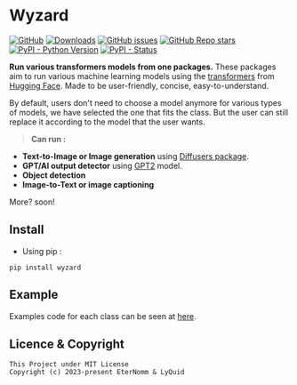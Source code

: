 # Wyzard
[![GitHub](https://img.shields.io/github/license/EterNomm/Wyzard?label=Project%20License&logo=github)](https://github.com/EterNomm/Wyzard/blob/main/LICENSE)
[![Downloads](https://static.pepy.tech/personalized-badge/wyzard?period=total&units=international_system&left_color=grey&right_color=blue&left_text=Downloads)](https://pypi.org/project/wyzard)
[![GitHub issues](https://img.shields.io/github/issues/EterNomm/Wyzard?label=Issues&logo=github)](https://github.com/EterNomm/Wyzard/issues)
[![GitHub Repo stars](https://img.shields.io/github/stars/EterNomm/Wyzard?label=Github%20Stars&logo=github)](https://github.com/EterNomm/Wyzard)
[![PyPI - Python Version](https://img.shields.io/pypi/pyversions/wyzard?label=Python%20Version&logo=python&logoColor=yellow)](https://pypi.org/project/wyzard)
[![PyPI - Status](https://img.shields.io/pypi/status/wyzard?label=Package%20Status&logo=pypi&logoColor=yellow)](https://pypi.org/project/wyzard)

**Run various transformers models from one packages.**
These packages aim to run various machine learning models using the [transformers](https://github.com/huggingface/transformers/) from [Hugging Face](https://huggingface.co/). Made to be user-friendly, concise, easy-to-understand. 

By default, users don't need to choose a model anymore for various types of models, we have selected the one that fits the class. But the user can still replace it according to the model that the user wants.

> **Can run :**
- **Text-to-Image or Image generation** using [Diffusers package](https://github.com/huggingface/diffusers).
- **GPT/AI output detector** using [GPT2](https://huggingface.co/gpt2) model.
- **Object detection**
- **Image-to-Text or image captioning**

More? soon!


## Install
- Using pip :
```
pip install wyzard
```

## Example
Examples code for each class can be seen at [here](https://github.com/EterNomm/Wyzard/tree/main/examples).

## Licence & Copyright

```
This Project under MIT License
Copyright (c) 2023-present EterNomm & LyQuid
```
